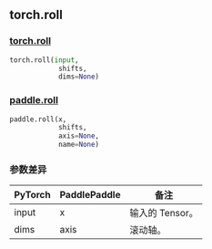 ## torch.roll
### [torch.roll](https://pytorch.org/docs/stable/generated/torch.roll.html?highlight=roll#torch.roll)

```python
torch.roll(input,
            shifts,
            dims=None)
```

### [paddle.roll](https://www.paddlepaddle.org.cn/documentation/docs/zh/api/paddle/roll_cn.html#roll)

```python
paddle.roll(x,
            shifts,
            axis=None,
            name=None)
```
### 参数差异
| PyTorch       | PaddlePaddle | 备注                                                   |
| ------------- | ------------ | ------------------------------------------------------ |
| input        | x            | 输入的 Tensor。                   |
| dims         | axis         | 滚动轴。                          |
